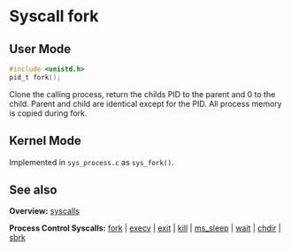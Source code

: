 # Syscall fork

## User Mode

```C
#include <unistd.h>
pid_t fork();
```

Clone the calling process, return the childs PID to the parent and 0 to the child.
Parent and child are identical except for the PID.
All process memory is copied during fork.

## Kernel Mode

Implemented in `sys_process.c` as `sys_fork()`.

## See also

**Overview:** [syscalls](syscalls.md)

**Process Control Syscalls:** [fork](fork.md) | [execv](execv.md) | [exit](exit.md) | [kill](kill.md) | [ms_sleep](ms_sleep.md) | [wait](wait.md) | [chdir](chdir.md) | [sbrk](sbrk.md)
